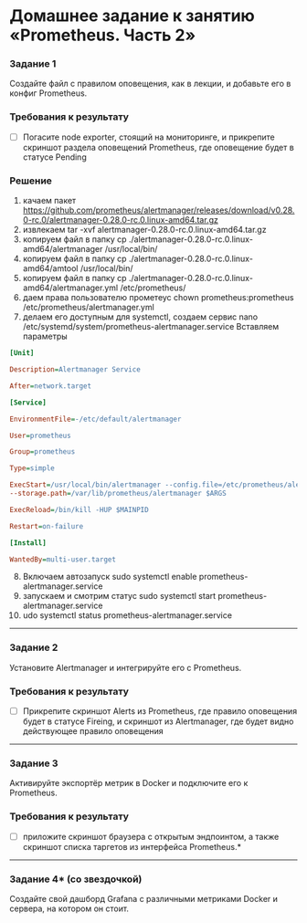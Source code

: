 # Домашнее задание к занятию «Prometheus. Часть 2»

### Задание 1
Создайте файл с правилом оповещения, как в лекции, и добавьте его в конфиг Prometheus.

### Требования к результату
- [ ] Погасите node exporter, стоящий на мониторинге, и прикрепите скриншот раздела оповещений Prometheus, где оповещение будет в статусе Pending

### Решение
1. качаем пакет https://github.com/prometheus/alertmanager/releases/download/v0.28.0-rc.0/alertmanager-0.28.0-rc.0.linux-amd64.tar.gz
2. извлекаем tar -xvf alertmanager-0.28.0-rc.0.linux-amd64.tar.gz
3. копируем файл в папку cp ./alertmanager-0.28.0-rc.0.linux-amd64/alertmanager /usr/local/bin/
4. копируем файл в папку cp ./alertmanager-0.28.0-rc.0.linux-amd64/amtool /usr/local/bin/
5. копируем файл в папку cp ./alertmanager-0.28.0-rc.0.linux-amd64/alertmanager.yml /etc/prometheus/
6. даем права пользователю прометеус chown prometheus:prometheus /etc/prometheus/alertmanager.yml
7. делаем его доступным для systemctl, создаем сервис nano /etc/systemd/system/prometheus-alertmanager.service
Вставляем параметры
```ini
[Unit]

Description=Alertmanager Service

After=network.target

[Service]

EnvironmentFile=-/etc/default/alertmanager

User=prometheus

Group=prometheus

Type=simple

ExecStart=/usr/local/bin/alertmanager --config.file=/etc/prometheus/alertmanager.yml
--storage.path=/var/lib/prometheus/alertmanager $ARGS

ExecReload=/bin/kill -HUP $MAINPID

Restart=on-failure

[Install]

WantedBy=multi-user.target
```
8. Включаем автозапуск sudo systemctl enable prometheus-alertmanager.service
9. запускаем и смотрим статус sudo systemctl start  prometheus-alertmanager.service
10. udo systemctl status  prometheus-alertmanager.service
---

### Задание 2
Установите Alertmanager и интегрируйте его с Prometheus.

### Требования к результату
- [ ] Прикрепите скриншот Alerts из Prometheus, где правило оповещения будет в статусе Fireing, и скриншот из Alertmanager, где будет видно действующее правило оповещения

---

### Задание 3

Активируйте экспортёр метрик в Docker и подключите его к Prometheus.

### Требования к результату
- [ ] приложите скриншот браузера с открытым эндпоинтом, а также скриншот списка таргетов из интерфейса Prometheus.*

---

### Задание 4* (со звездочкой)

Создайте свой дашборд Grafana с различными метриками Docker и сервера, на котором он стоит.


